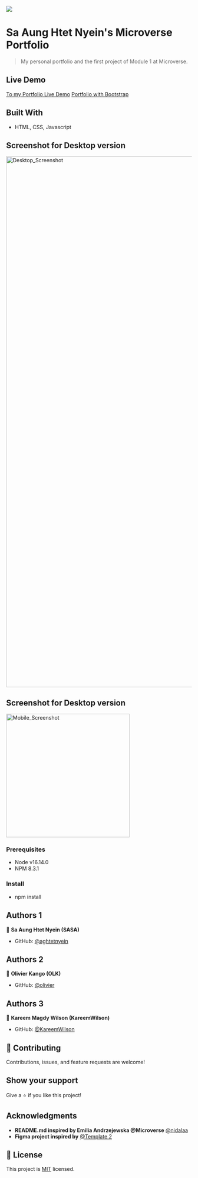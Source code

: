 ![](https://img.shields.io/badge/Microverse-blueviolet)

# Sa Aung Htet Nyein's Microverse Portfolio

> My personal portfolio and the first project of Module 1 at Microverse.

## Live Demo

[To my Portfolio Live Demo](https://aghtetnyein.github.io)
[Portfolio with Bootstrap]()

## Built With

- HTML, CSS, Javascript

## Screenshot for Desktop version

<img width="1440" alt="Desktop_Screenshot" src="https://user-images.githubusercontent.com/108806646/186719609-9714ec74-f4f0-44bc-b844-9c27a27a5379.png">

## Screenshot for Desktop version

<img width="335" alt="Mobile_Screenshot" src="https://user-images.githubusercontent.com/108806646/186719970-a7beecae-23ce-4f73-8538-06886d7c6d77.png">

### Prerequisites

- Node v16.14.0
- NPM 8.3.1

### Install

- npm install

## Authors 1

👤 **Sa Aung Htet Nyein (SASA)**

- GitHub: [@aghtetnyein](https://github.com/aghtetnyein)

## Authors 2

👤 **Olivier Kango (OLK)**

- GitHub: [@olivier](https://github.com/Olivier-Kango)

## Authors 3

👤 **Kareem Magdy Wilson (KareemWilson)**

- GitHub: [@KareemWilson](https://github.com/KareemWilson)

## 🤝 Contributing

Contributions, issues, and feature requests are welcome!

## Show your support

Give a ⭐️ if you like this project!

## Acknowledgments

- **README.md inspired by Emilia Andrzejewska @Microverse** [@nidalaa](https://github.com/nidalaa)
- **Figma project inspired by** [@Template 2](https://www.figma.com/file/l7SqJ3ZfkAKih9sFxvWSR4/Microverse-Student-Project-1?node-id=1%3A1471)

## 📝 License

This project is [MIT](./LICENSE) licensed.

